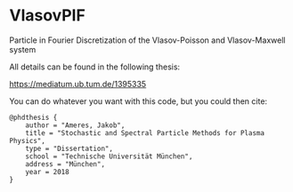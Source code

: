 # VlasovPIF
Particle in Fourier Discretization of the Vlasov-Poisson and Vlasov-Maxwell system

All details can be found in the following thesis: 

https://mediatum.ub.tum.de/1395335


You can do whatever you want with this code, but you could then cite:

```
@phdthesis {
	author = "Ameres, Jakob",
	title = "Stochastic and Spectral Particle Methods for Plasma Physics",
	type = "Dissertation",
	school = "Technische Universität München",
	address = "München",
	year = 2018
}
```